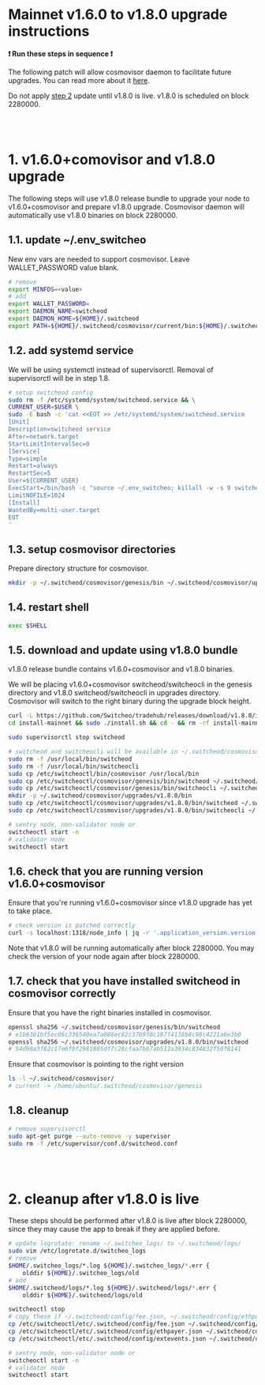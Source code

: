 # Mainnet v1.6.0 to v1.8.0 upgrade instructions

**:exclamation: Run these steps in sequence :exclamation:**

The following patch will allow cosmovisor daemon to facilitate future upgrades. You can read more about it [here](https://github.com/cosmos/cosmos-sdk/tree/master/cosmovisor).

Do not apply [step 2](#2-cleanup-after-v180-is-live) update until v1.8.0 is live. v1.8.0 is scheduled on block 2280000.

<br><br>

# 1. v1.6.0+comovisor and v1.8.0 upgrade

The following steps will use v1.8.0 release bundle to upgrade your node to v1.6.0+cosmovisor and prepare v1.8.0 upgrade. Cosmovisor daemon will automatically use v1.8.0 binaries on block 2280000.

## 1.1. update ~/.env_switcheo

New env vars are needed to support cosmovisor. Leave WALLET_PASSWORD value blank.

```bash
# remove
export MINFDS=<value>
# add
export WALLET_PASSWORD=
export DAEMON_NAME=switcheod
export DAEMON_HOME=${HOME}/.switcheod
export PATH=${HOME}/.switcheod/cosmovisor/current/bin:${HOME}/.switcheod/cosmovisor/genesis/bin:/usr/local/sbin:/usr/local/bin:/usr/sbin:/usr/bin:/sbin:/bin:/usr/games:/usr/local/games:/snap/bin
```

## 1.2. add systemd service

We will be using systemctl instead of supervisorctl. Removal of supervisorctl will be in step 1.8.

```bash
# setup switcheod config
sudo rm -f /etc/systemd/system/switcheod.service && \
CURRENT_USER=$USER \
sudo -E bash -c 'cat <<EOT >> /etc/systemd/system/switcheod.service
[Unit]
Description=switcheod service
After=network.target
StartLimitIntervalSec=0
[Service]
Type=simple
Restart=always
RestartSec=5
User=${CURRENT_USER}
ExecStart=/bin/bash -c "source ~/.env_switcheo; killall -w -s 9 switcheod switcheocli; cosmovisor start-all -a"
LimitNOFILE=1024
[Install]
WantedBy=multi-user.target
EOT
'
```

## 1.3. setup cosmovisor directories

Prepare directory structure for cosmovisor.

```bash
mkdir -p ~/.switcheod/cosmovisor/genesis/bin ~/.switcheod/cosmovisor/upgrades
```

## 1.4. restart shell

```bash
exec $SHELL
```

## 1.5. download and update using v1.8.0 bundle

v1.8.0 release bundle contains v1.6.0+cosmovisor and v1.8.0 binaries.

We will be placing v1.6.0+cosmovisor switcheod/switcheocli in the genesis directory and v1.8.0 switcheod/switcheocli in upgrades directory. Cosmovisor will switch to the right binary during the upgrade block height.

```bash
curl -L https://github.com/Switcheo/tradehub/releases/download/v1.8.0/install-mainnet.tar.gz | tar -xz
cd install-mainnet && sudo ./install.sh && cd - && rm -rf install-mainnet

sudo supervisorctl stop switcheod

# switcheod and switcheocli will be available in ~/.switcheod/cosmovisor/
sudo rm -f /usr/local/bin/switcheod
sudo rm -f /usr/local/bin/switcheocli
sudo cp /etc/switcheoctl/bin/cosmovisor /usr/local/bin
sudo cp /etc/switcheoctl/cosmovisor/genesis/bin/switcheod ~/.switcheod/cosmovisor/genesis/bin
sudo cp /etc/switcheoctl/cosmovisor/genesis/bin/switcheocli ~/.switcheod/cosmovisor/genesis/bin
mkdir -p ~/.switcheod/cosmovisor/upgrades/v1.8.0/bin
sudo cp /etc/switcheoctl/cosmovisor/upgrades/v1.8.0/bin/switcheod ~/.switcheod/cosmovisor/upgrades/v1.8.0/bin
sudo cp /etc/switcheoctl/cosmovisor/upgrades/v1.8.0/bin/switcheocli ~/.switcheod/cosmovisor/upgrades/v1.8.0/bin

# sentry node, non-validator node or
switcheoctl start -n
# validator node
switcheoctl start
```

## 1.6. check that you are running version v1.6.0+cosmovisor

Ensure that you're running v1.6.0+cosmovisor since v1.8.0 upgrade has yet to take place.

```bash
# check version is patched correctly
curl -s localhost:1318/node_info | jq -r '.application_version.version'
```

Note that v1.8.0 will be running automatically after block 2280000. You may check the version of your node again after block 2280000.

## 1.7. check that you have installed switcheod in cosmovisor correctly

Ensure that you have the right binaries installed in cosmovisor.

```bash
openssl sha256 ~/.switcheod/cosmovisor/genesis/bin/switcheod
# e1b6361bf5ec06c336540ea7a088ec82c3769f0c187f4138b8c98c4221a6e3b0
openssl sha256 ~/.switcheod/cosmovisor/upgrades/v1.8.0/bin/switcheod
# 54d90a3f82c17e6f0f2981805df7c28cfaa7b67ab512a3934c834832f50f8141
```

Ensure that cosmovisor is pointing to the right version
```bash
ls -l ~/.switcheod/cosmovisor/
# current -> /home/ubuntu/.switcheod/cosmovisor/genesis
```

## 1.8. cleanup

```bash
# remove supervisorctl
sudo apt-get purge --auto-remove -y supervisor
sudo rm -f /etc/supervisor/conf.d/switcheod.conf
```

<br><br>

# 2. cleanup after v1.8.0 is live

These steps should be performed after v1.8.0 is live after block 2280000, since they may cause the app to break if they are applied before.

```bash
# update logrotate: rename ~/.switcheo_logs/ to ~/.switcheod/logs/
sudo vim /etc/logrotate.d/switcheo_logs
# remove
$HOME/.switcheo_logs/*.log ${HOME}/.switcheo_logs/*.err {
    olddir ${HOME}/.switcheo_logs/old
# add
$HOME/.switcheod/logs/*.log ${HOME}/.switcheod/logs/*.err {
    olddir ${HOME}/.switcheod/logs/old
```
```bash
switcheoctl stop
# copy these if ~/.switcheod/config/fee.json, ~/.switcheod/config/ethpayer.json, ~/.switcheod/config/extevents.json doesn't exist
cp /etc/switcheoctl/etc/.switcheod/config/fee.json ~/.switcheod/config/
cp /etc/switcheoctl/etc/.switcheod/config/ethpayer.json ~/.switcheod/config/
cp /etc/switcheoctl/etc/.switcheod/config/extevents.json ~/.switcheod/config/

# sentry node, non-validator node or
switcheoctl start -n
# validator node
switcheoctl start
```
